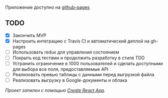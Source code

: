 Приложение доступно на [github-pages](https://iron-cherep.github.io/vk-group-list)

## TODO

- [x] Закончить MVP
- [x] Настроить интеграцию с Travis CI и автоматический деплой на gh-pages
- [ ] Использовать redux для управления состоянием
- [ ] Покрыть код тестами и продолжить разработку в стиле TDD
- [ ] Устранить ограничение в 1000 пользователей и сделать доступными для выбора все поля, предоставляемые API
- [ ] Реализовать превью таблицы с данными перед выгрузкой файла
- [ ] Реализовать выгрузку в Google-документы и облака

_Проект запилен с помощью [Create React App](https://github.com/facebookincubator/create-react-app)._
